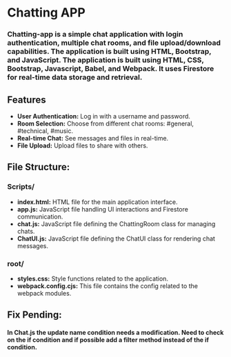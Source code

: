 # Chatting APP
### Chatting-app is a simple chat application with login authentication, multiple chat rooms, and file upload/download capabilities. The application is built using HTML, Bootstrap, and JavaScript. The application is built using HTML, CSS, Bootstrap, Javascript, Babel, and Webpack. It uses Firestore for real-time data storage and retrieval. 

## Features

- **User Authentication:** Log in with a username and password.
- **Room Selection:** Choose from different chat rooms: #general, #technical, #music.
- **Real-time Chat:** See messages and files in real-time.
- **File Upload:** Upload files to share with others.

## File Structure:

### Scripts/
- **index.html:** HTML file for the main application interface.
- **app.js:** JavaScript file handling UI interactions and Firestore communication.
- **chat.js:** JavaScript file defining the ChattingRoom class for managing chats.
- **ChatUI.js:** JavaScript file defining the ChatUI class for rendering chat messages.
### root/
- **styles.css:** Style functions related to the application.
- **webpack.config.cjs:** This file contains the config related to the webpack modules.



## **Fix Pending:** 
#### In Chat.js the update name condition needs a modification. Need to check on the if condition and if possible add a filter method instead of the if condition.
